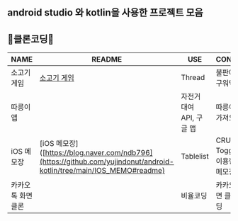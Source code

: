 ## android studio 와 kotlin을 사용한 프로젝트 모음

## 📱클론코딩📱


| NAME | README | USE | CONTENT |
|------|------|------------|--------------|
| 소고기 게임 |[소고기 게임](https://github.com/yujindonut/android-kotlin/tree/main/SogogiGame#readme)| Thread | 불판에 고기 구워먹기 |
| 따릉이 앱 || 자전거 대여 API, 구글 맵 | 따릉이 위치 가져오기 |
| iOS 메모장 |[iOS 메모장]([https://blog.naver.com/ndb796](https://github.com/yujindonut/android-kotlin/tree/main/IOS_MEMO#readme) | Tablelist | CRUD, Toggle 를 이용한 iOS메모장 앱 |
| 카카오톡 화면 클론 || 비율코딩 | 카카오톡 화면 클론 코딩 |

